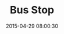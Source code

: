 ---
layout: post
title:  "Bus Stop"
number: "120"
date:   2015-04-29 08:00:30
large-image: "https://farm9.staticflickr.com/8798/17305343562_35db15c33c_k.jpg"
---